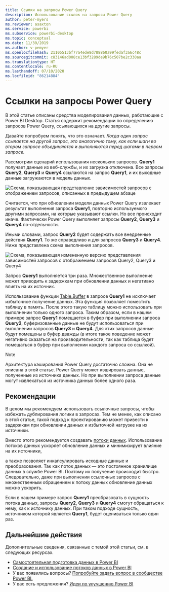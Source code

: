 ```yaml
---
title: Ссылки на запросы Power Query
description: Использование ссылок на запросы Power Query
author: peter-myers
ms.reviewer: asaxton
ms.service: powerbi
ms.subservice: powerbi-desktop
ms.topic: conceptual
ms.date: 11/30/2019
ms.author: v-pemyer
ms.openlocfilehash: 21105513bf77a4ede8d788860a99fedaf3a6c48c
ms.sourcegitcommit: c83146ad008ce13bf3289de9b76c507be2c330aa
ms.translationtype: HT
ms.contentlocale: ru-RU
ms.lasthandoff: 07/10/2020
ms.locfileid: "86214884"
---
```

# <a name="referencing-power-query-queries"></a>Ссылки на запросы Power Query

В этой статье описаны средства моделирования данных, работающие с Power BI Desktop. Статья содержит рекомендации по определению запросов Power Query, ссылающихся на другие запросы.

Давайте попробуем понять, что это означает. _Когда один запрос ссылается на другой запрос, это аналогично тому, как если шаги во втором запросе объединяются и выполняются перед шагами в первом запросе._

Рассмотрим сценарий использования нескольких запросов. **Query1** получает данные из веб-службы, и их загрузка отключена. Все запросы **Query2**, **Query3** и **Query4** ссылаются на запрос **Query1**, и их выходные данные загружаются в модель данных.

![Схема, показывающая представление зависимостей запросов с отображением запросов, описанных в предыдущем абзаце](media/power-query-referenced-queries/query-dependencies-web-service.png)

Считается, что при обновлении модели данных Power Query извлекает результат выполнения запроса **Query1**, повторно используемого другими запросами, на которые указывают ссылки. Но все происходит иначе. Фактически Power Query выполняет запросы **Query2**, **Query3** и **Query4** по-отдельности.

Иными словами, запрос **Query2** будет содержать все внедренные действия **Query1**. То же справедливо и для запросов **Query3** и **Query4**. Ниже представлена схема выполнения запросов.

![Схема, показывающая измененную версию представления зависимостей запросов с отображением запросов Query2, Query3 и Query4](media/power-query-referenced-queries/query-dependencies-web-service-concept.png)

Запрос **Query1** выполняется три раза. Множественное выполнение может приводить к задержкам при обновлении данных и негативно влиять на их источник.

Использование функции [Table.Buffer](/powerquery-m/table-buffer) в запросе **Query1** не исключает избыточное получение данных. Эта функция позволяет поместить таблицу в память. После этого такую таблицу можно использовать при выполнении только одного запроса. Таким образом, если в нашем примере запрос **Query1** помещается в буфер при выполнении запроса **Query2**, буферизованные данные не будут использоваться при выполнении запросов **Query3** и **Query4**. Для этих запросов данные будут помещены в буфер дважды (в итоге такое поведение может негативно сказаться на производительности, так как таблица будет помещаться в буфер при выполнении каждого запроса со ссылкой).

> [!NOTE]
> Архитектура кэширования Power Query достаточно сложна. Она не описана в этой статье. Power Query может кэшировать данные, полученные из источника данных. Но при выполнении запроса данные могут извлекаться из источника данных более одного раза.

## <a name="recommendations"></a>Рекомендации

В целом мы рекомендуем использовать ссылочные запросы, чтобы избежать дублирования логики в запросах. Тем не менее, как описано в этой статье, такой подход к проектированию может привести к задержкам при обновлении данных и избыточной нагрузке на их источники.

Вместо этого рекомендуется создавать [потоки данных](../transform-model/service-dataflows-overview.md). Использование потоков данных ускоряет обновление данных и минимизирует влияние на их источники,

а также позволяет инкапсулировать исходные данные и преобразования. Так как поток данных — это постоянное хранилище данных в службе Power BI. Поэтому их получение происходит быстро. Следовательно, даже при выполнении ссылочных запросов с множественным обращением к потоку данных обновление данных можно ускорить.

Если в нашем примере запрос **Query1** преобразовать в сущность потока данных, запросы **Query2**, **Query3** и **Query4** смогут обращаться к нему, как к источнику данных. При таком подходе сущность, источником которой является **Query1**, будет оцениваться только один раз.

## <a name="next-steps"></a>Дальнейшие действия

Дополнительные сведения, связанные с темой этой статьи, см. в следующих ресурсах.

- [Самостоятельная подготовка данных в Power BI](../transform-model/service-dataflows-overview.md)
- [Создание и использование потоков данных в Power BI](../transform-model/service-dataflows-create-use.md)
- У вас появились вопросы? [Попробуйте задать вопрос в сообществе Power BI.](https://community.powerbi.com/)
- У вас есть предложения? [Идеи по улучшению Power BI](https://ideas.powerbi.com/)
